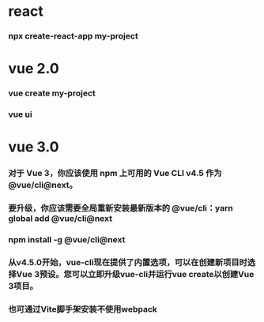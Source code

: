 #   react

###  npx create-react-app  my-project


#   vue 2.0

###  vue create my-project 

###  vue ui  


#   vue 3.0 


### 对于 Vue 3，你应该使用 npm 上可用的 Vue CLI v4.5 作为 @vue/cli@next。
### 要升级，你应该需要全局重新安装最新版本的 @vue/cli：yarn global add @vue/cli@next
### npm install -g @vue/cli@next
### 从v4.5.0开始，vue-cli现在提供了内置选项，可以在创建新项目时选择Vue 3预设。您可以立即升级vue-cli并运行vue create以创建Vue 3项目。

### 也可通过Vite脚手架安装不使用webpack